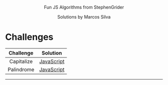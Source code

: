 <p align="center">
  Fun JS Algorithms from StephenGrider
</p>
<p align="center">
</p>
<p align="center">
  Solutions by Marcos Silva
</p>

# Challenges
| Challenge       | Solution |
|:---------------:|:--------:|
Capitalize | [JavaScript](/algorithms/capitalize/index.js) |
Palindrome | [JavaScript](/algorithms/palindrome/index.js) |
---